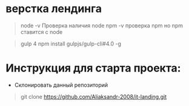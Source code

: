 # верстка лендинга

> node -v     Проверка наличия node
> npm -v   проверка npm но npm ставится с node

> gulp 4 
> npm install gulpjs/gulp-cli#4.0 -g

# Инструкция для старта проекта:
* Склонировать данный репозиторий
> git clone https://github.com/Aliaksandr-2008/it-landing.git

